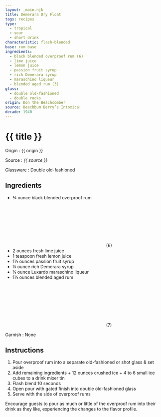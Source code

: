 ```yaml
---
layout: _main.njk
title: Demerara Dry Float
tags: recipes
type:
  - tropical
  - sour
  - short drink
characteristic: flash-blended
base: rum base
ingredients:
  - black blended overproof rum (6)
  - lime juice
  - lemon juice
  - passion fruit syrup
  - rich Demerara syrup
  - maraschino liqueur
  - blended aged rum (3)
glass: 
  - double old-fashioned
  - double rocks
origin: Don the Beachcomber
source: Beachbum Berry’s Intoxica!
decade: 1940
---
```

<!-- markdownlint-disable MD025 -->
# {{ title }}
<!-- markdownlint-disable MD025 -->

Origin
  : {{ origin }}

Source
  : <cite>{{ source }}</cite>

Glassware
  : Double old-fashioned

## Ingredients

* &frac34; ounce black blended overproof rum<icon-l space="1em"><span class="with-icon"><svg class="icon"><use href="/assets/images/icons/circle-6.svg#circle-6"></use></svg><span class="sr-only">(6)</span></span></icon-l>
* 2 ounces fresh lime juice
* 1 teaspoon fresh lemon juice
* 1&frac12; ounces passion fruit syrup
* &frac14; ounce rich Demerara syrup
* &frac14; ounce Luxardo maraschino liqueur
* 1&frac12; ounces blended aged rum<icon-l space="1em"><span class="with-icon"><svg class="icon"><use href="/assets/images/icons/circle-7.svg#circle-7"></use></svg><span class="sr-only">(7)</span></span></icon-l>

Garnish
  : None

## Instructions

1. Pour overproof rum into a separate old-fashioned or shot glass & set aside
2. Add remaining ingredients + 12 ounces crushed ice + 4 to 6 small ice cubes to a drink mixer tin
3. Flash blend 10 seconds
4. Open pour with gated finish into double old-fashioned glass
5. Serve with the side of overproof rums

Encourage guests to pour as much or little of the overproof rum into their drink as they like, experiencing the changes to the flavor profile.

